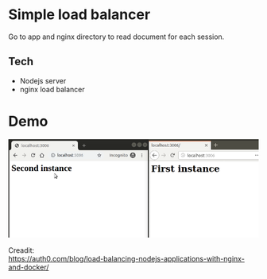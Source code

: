 # Simple load balancer
Go to app and nginx directory to read document for each session.
## Tech
- Nodejs server
- nginx load balancer
# Demo
![Alt][1]

[1]: /load-balancer.gif "Title"

Creadit:  
 https://auth0.com/blog/load-balancing-nodejs-applications-with-nginx-and-docker/